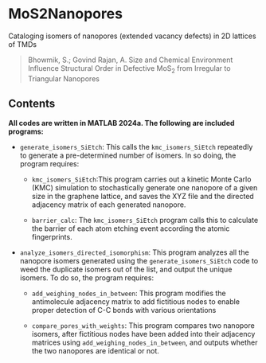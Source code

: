 # MoS2Nanopores
Cataloging isomers of nanopores (extended vacancy defects) in 2D lattices of TMDs

> Bhowmik, S.; Govind Rajan, A. Size and Chemical Environment Influence Structural Order in Defective MoS<sub>2</sub> from Irregular to Triangular Nanopores

## Contents

**All codes are written in MATLAB 2024a. The following are included programs:**

* `generate_isomers_SiEtch`: This calls the `kmc_isomers_SiEtch` repeatedly to generate a pre-determined number of isomers. In so doing, the program requires:
    * `kmc_isomers_SiEtch`:This program carries out a kinetic Monte Carlo (KMC) simulation to stochastically generate one nanopore of a given size in the graphene lattice, and saves the XYZ file and the directed adjacency matrix of each generated nanopore.

    * `barrier_calc`: The `kmc_isomers_SiEtch` program calls this to calculate the barrier of each atom etching event according the atomic fingerprints.

* `analyze_isomers_directed_isomorphism`: This program analyzes all the nanopore isomers generated using the `generate_isomers_SiEtch` code to weed the duplicate isomers out of the list, and output the unique isomers. To do so, the program requires:

  * `add_weighing_nodes_in_between`: This program modifies the antimolecule adjacency matrix to add fictitious nodes to enable proper detection of C-C bonds with various orientations 

  * `compare_pores_with_weights`: This program compares two nanopore isomers, after fictitious nodes have been added into their adjacency matrices using `add_weighing_nodes_in_between`, and outputs whether the two nanopores are identical or not. 
